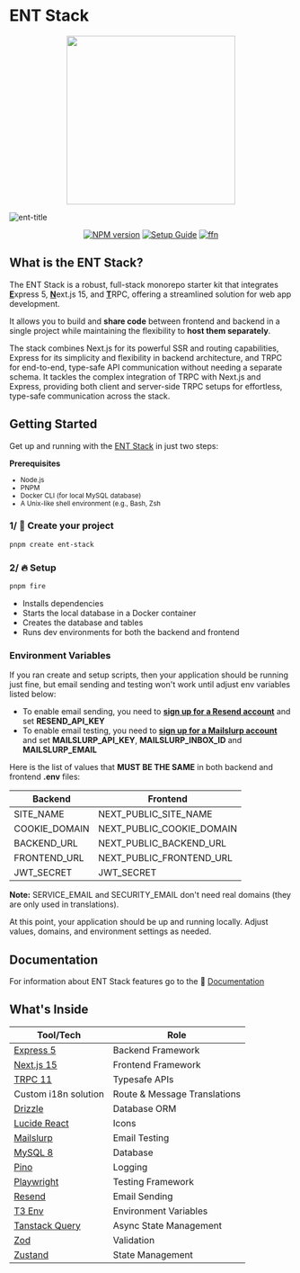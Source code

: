 # ENT Stack

<p align="center">
<img src="https://github.com/user-attachments/assets/c3c579a8-6ae8-46cf-a854-46d382473dbc" width="300">
</p>

![ent-title](https://github.com/user-attachments/assets/9b4b4cf5-a2ca-4e9b-b498-3362cc7953b1)

<div align="center">
  
[![NPM version][npm-image]][npm-url] [![Setup Guide][setup-guide-image]][setup-guide-url] [![ffn][documentation-image]][documentation-url]

</div>

## What is the ENT Stack?

The ENT Stack is a robust, full-stack monorepo starter kit that integrates <ins>**E**</ins>xpress 5, <ins>**N**</ins>ext.js 15, and <ins>**T**</ins>RPC, offering a streamlined solution for web app development.

It allows you to build and **share code** between frontend and backend in a single project while maintaining the flexibility to **host them separately**.

The stack combines Next.js for its powerful SSR and routing capabilities, Express for its simplicity and flexibility in backend architecture, and TRPC for end-to-end, type-safe API communication without needing a separate schema. It tackles the complex integration of TRPC with Next.js and Express, providing both client and server-side TRPC setups for effortless, type-safe communication across the stack.

## Getting Started

Get up and running with the [ENT Stack](https://ironexdev.github.io/ent-stack-documentation) in just two steps:

**Prerequisites**
<small>
- Node.js
- PNPM
- Docker CLI (for local MySQL database)
- A Unix-like shell environment (e.g., Bash, Zsh
</small>

### 1/ 🚀 Create your project

```bash
pnpm create ent-stack
```

### 2/ 🔥 Setup

```bash
pnpm fire
```
- Installs dependencies
- Starts the local database in a Docker container
- Creates the database and tables
- Runs dev environments for both the backend and frontend

### Environment Variables

If you ran create and setup scripts, then your application should be running just fine, but email sending and testing won't work until adjust env variables listed below:
- To enable email sending, you need to **[sign up for a Resend account](https://resend.com/signup)** and set **RESEND_API_KEY**
- To enable email testing, you need to **[sign up for a Mailslurp account](https://app.mailslurp.com/sign-up)** and set **MAILSLURP_API_KEY**, **MAILSLURP_INBOX_ID** and **MAILSLURP_EMAIL**

Here is the list of values that **MUST BE THE SAME** in both backend and frontend **.env** files:

| Backend       | Frontend                  |
|---------------|---------------------------|
| SITE_NAME     | NEXT_PUBLIC_SITE_NAME     |
| COOKIE_DOMAIN | NEXT_PUBLIC_COOKIE_DOMAIN |
| BACKEND_URL   | NEXT_PUBLIC_BACKEND_URL   |
| FRONTEND_URL  | NEXT_PUBLIC_FRONTEND_URL  |
| JWT_SECRET    | JWT_SECRET                |

**Note:** SERVICE_EMAIL and SECURITY_EMAIL don't need real domains (they are only used in translations).

At this point, your application should be up and running locally. Adjust values, domains, and environment settings as needed.

## Documentation

For information about ENT Stack features go to the 📄 [Documentation](https://ironexdev.github.io/ent-stack-documentation)

## What's Inside

| Tool/Tech                                                      | Role                         |
|----------------------------------------------------------------|------------------------------|
| [Express 5](https://expressjs.com)                             | Backend Framework            |
| [Next.js 15](https://nextjs.org)                               | Frontend Framework           |
| [TRPC 11](https://trpc.io)                                     | Typesafe APIs                |
| Custom i18n solution                                           | Route & Message Translations |
| [Drizzle](https://orm.drizzle.team)                            | Database ORM                 |
| [Lucide React](https://lucide.dev/guide/packages/lucide-react) | Icons                        |
| [Mailslurp](https://mailslurp.com)                             | Email Testing                |
| [MySQL 8](https://www.mysql.com)                               | Database                     |
| [Pino](https://getpino.io)                                     | Logging                      |
| [Playwright](https://playwright.dev)                           | Testing Framework            |
| [Resend](https://resend.com)                                   | Email Sending                |
| [T3 Env](https://env.t3.gg)                                    | Environment Variables        |
| [Tanstack Query](https://tanstack.com/query)                   | Async State Management       |
| [Zod](https://zod.dev)                                         | Validation                   |
| [Zustand](https://zustand-demo.pmnd.rs)                        | State Management             |

[npm-url]: https://www.npmjs.com/package/create-ent-stack
[npm-image]: https://img.shields.io/npm/v/create-ent-stack?color=b45bf5&logoColor=0b7285

[setup-guide-url]: https://ironexdev.github.io/ent-stack-documentation/ent-stack/setup/
[setup-guide-image]: https://img.shields.io/badge/setup_guide-726fff

[documentation-url]: https://ironexdev.github.io/ent-stack-documentation/ent-stack/documentation
[documentation-image]: https://img.shields.io/badge/documentation-726fff
